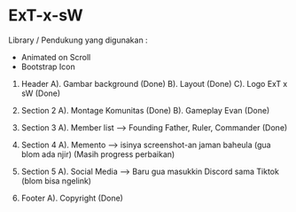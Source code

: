 # ExT-x-sW

Library / Pendukung yang digunakan : 
- Animated on Scroll
- Bootstrap Icon

1. Header
    A). Gambar background (Done)
    B). Layout (Done)
    C). Logo ExT x sW (Done)

2. Section 2
    A). Montage Komunitas (Done)
    B). Gameplay Evan (Done)

3. Section 3
    A). Member list --> Founding Father, Ruler, Commander (Done)

4. Section 4
    A). Memento --> isinya screenshot-an jaman baheula (gua blom ada njir) (Masih progress perbaikan)

5. Section 5
    A). Social Media --> Baru gua masukkin Discord sama Tiktok (blom bisa ngelink)

6. Footer
    A). Copyright (Done)
